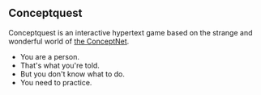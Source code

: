 ## Conceptquest

Conceptquest is an interactive hypertext game based on the strange and wonderful world of [the ConceptNet](http://conceptnet.io).

* You are a person.
* That's what you're told.
* But you don't know what to do.
* You need to practice.